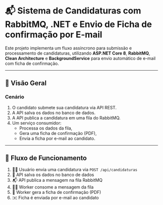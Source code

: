 # 📬 Sistema de Candidaturas com RabbitMQ, .NET e Envio de Ficha de confirmação por E-mail

Este projeto implementa um fluxo assíncrono para submissão e processamento de candidaturas, utilizando **ASP.NET Core 8**, **RabbitMQ**, **Clean Architecture** e **BackgroundService** para envio automático de e-mail com ficha de confirmação.

---

## 📌 Visão Geral

### Cenário

1. O candidato submete sua candidatura via API REST.
2. A API salva os dados no banco de dados.
3. A API publica a candidatura em uma fila do RabbitMQ.
4. Um serviço consumidor:
   - Processa os dados da fila,
   - Gera uma ficha de confirmação (PDF),
   - Envia a ficha por e-mail ao candidato.

---

## 🔄 Fluxo de Funcionamento

1. 🧑‍💼 Usuário envia uma candidatura via `POST /api/candidaturas`
2. 💾 API salva os dados no banco de dados
3. 📬 API publica a mensagem na fila RabbitMQ
4. 🧑‍🔧 Worker consome a mensagem da fila
5. 🧾 Worker gera a ficha de confirmação (PDF)
6. ✉️ Ficha é enviada por e-mail ao candidato



